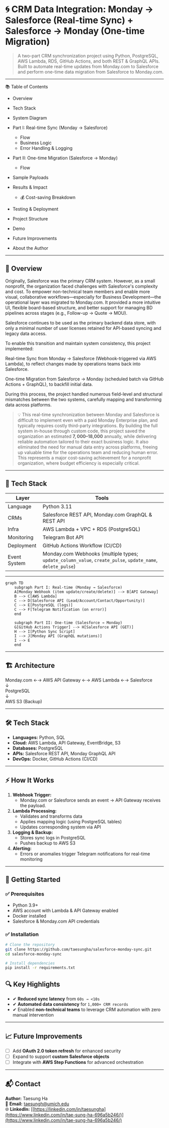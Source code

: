 # 🌀 CRM Data Integration: Monday → Salesforce (Real-time Sync) + Salesforce → Monday (One-time Migration)
> A two-part CRM synchronization project using Python, PostgreSQL, AWS Lambda, RDS, GitHub Actions, and both REST & GraphQL APIs. Built to automate real-time updates from Monday.com to Salesforce and perform one-time data migration from Salesforce to Monday.com.

---
📚 Table of Contents

- Overview

- Tech Stack

- System Diagram

- Part I: Real-time Sync (Monday → Salesforce)

  - Flow
  - Business Logic
  - Error Handling & Logging

- Part II: One-time Migration (Salesforce → Monday)

  - Flow

- Sample Payloads

- Results & Impact

  - 💰 Cost-saving Breakdown

- Testing & Deployment

- Project Structure

- Demo

- Future Improvements

- About the Author

---

## 🧐 Overview

Originally, Salesforce was the primary CRM system. However, as a small nonprofit, the organization faced challenges with Salesforce's complexity and cost. To empower non-technical team members and enable more visual, collaborative workflows—especially for Business Development—the operational layer was migrated to Monday.com. It provided a more intuitive UI, flexible board-based structure, and better support for managing BD pipelines across stages (e.g., Follow-up → Quote → MOU).

Salesforce continues to be used as the primary backend data store, with only a minimal number of user licenses retained for API-based syncing and legacy data access.

To enable this transition and maintain system consistency, this project implemented:

Real-time Sync from Monday → Salesforce (Webhook-triggered via AWS Lambda), to reflect changes made by operations teams back into Salesforce.

One-time Migration from Salesforce → Monday (scheduled batch via GitHub Actions + GraphQL), to backfill initial data.

During this process, the project handled numerous field-level and structural mismatches between the two systems, carefully mapping and transforming data across platforms.

>💡 This real-time synchronization between Monday and Salesforce is difficult to implement even with a paid Monday Enterprise plan, and typically requires costly third-party integrations. By building the full system in-house through custom code, this project saved the organization an estimated **$7,000–$18,000** annually, while delivering reliable automation tailored to their exact business logic. It also eliminated the need for manual data entry across platforms, freeing up valuable time for the operations team and reducing human error. This represents a major cost-saving achievement for a nonprofit organization, where budget efficiency is especially critical.

---

## 🧰 Tech Stack
| Layer       | Tools                              |
|------------|-------------------------------------|
| Language    | Python 3.11                        |
| CRMs        | Salesforce REST API, Monday.com GraphQL & REST API|
| Infra       | AWS Lambda + VPC + RDS (PostgreSQL) |
| Monitoring  | Telegram Bot API                   |
| Deployment  | GitHub Actions Workflow (CI/CD)                     |
| Event System | Monday.com Webhooks (multiple types; `update_column_value`, `create_pulse`, `update_name`, `delete_pulse`)

---
```mermaid
graph TD
    subgraph Part I: Real-time (Monday → Salesforce)
    A[Monday Webhook (item update/create/delete)] --> B[API Gateway]
    B --> C[AWS Lambda]
    C --> D[Salesforce API (Lead/Account/Contact/Opportunity)]
    C --> E[PostgreSQL (logs)]
    C --> F[Telegram Notification (on error)]
    end

    subgraph Part II: One-time (Salesforce → Monday)
    G[GitHub Actions Trigger] --> H[Salesforce API (GET)]
    H --> I[Python Sync Script]
    I --> J[Monday API (GraphQL mutations)]
    I --> E
    end
```
---
## 🏗️ Architecture
Monday.com ←→ AWS API Gateway ←→ AWS Lambda ←→ Salesforce <br>
↓ <br>
PostgreSQL <br>
↓ <br>
AWS S3 (Backup)

---

## 🛠 Tech Stack
- **Languages:** Python, SQL  
- **Cloud:** AWS Lambda, API Gateway, EventBridge, S3  
- **Databases:** PostgreSQL  
- **APIs:** Salesforce REST API, Monday GraphQL API  
- **DevOps:** Docker, GitHub Actions (CI/CD)  

---

## ⚡ How It Works
1. **Webhook Trigger:**  
   - Monday.com or Salesforce sends an event → API Gateway receives the payload.
2. **Lambda Processing:**  
   - Validates and transforms data  
   - Applies mapping logic (using PostgreSQL tables)  
   - Updates corresponding system via API  
3. **Logging & Backup:**  
   - Stores sync logs in PostgreSQL  
   - Pushes backup to AWS S3  
4. **Alerting:**  
   - Errors or anomalies trigger Telegram notifications for real-time monitoring  

---

## 🚀 Getting Started

### ✅ Prerequisites
- Python 3.9+
- AWS account with Lambda & API Gateway enabled
- Docker installed
- Salesforce & Monday.com API credentials

### ✅ Installation
```bash
# Clone the repository
git clone https://github.com/taesungha/salesforce-monday-sync.git
cd salesforce-monday-sync

# Install dependencies
pip install -r requirements.txt
```

## 🔍 Key Highlights
- ✔ **Reduced sync latency** from `60s → <10s`  
- ✔ **Automated data consistency** for `1,000+ CRM records`  
- ✔ Enabled **non-technical teams** to leverage CRM automation with zero manual intervention  

---

## 📈 Future Improvements
- [ ] Add **OAuth 2.0 token refresh** for enhanced security  
- [ ] Expand to support **custom Salesforce objects**  
- [ ] Integrate with **AWS Step Functions** for advanced orchestration  

---

## 📬 Contact
**Author:** Taesung Ha  
📧 **Email:** [taesungh@umich.edu](mailto:taesungh@umich.edu)  
🌐 **LinkedIn:** [[https://linkedin.com/in/taesungha](https://www.linkedin.com/in/tae-sung-ha-696a5b246/)](https://www.linkedin.com/in/tae-sung-ha-696a5b246/) 
